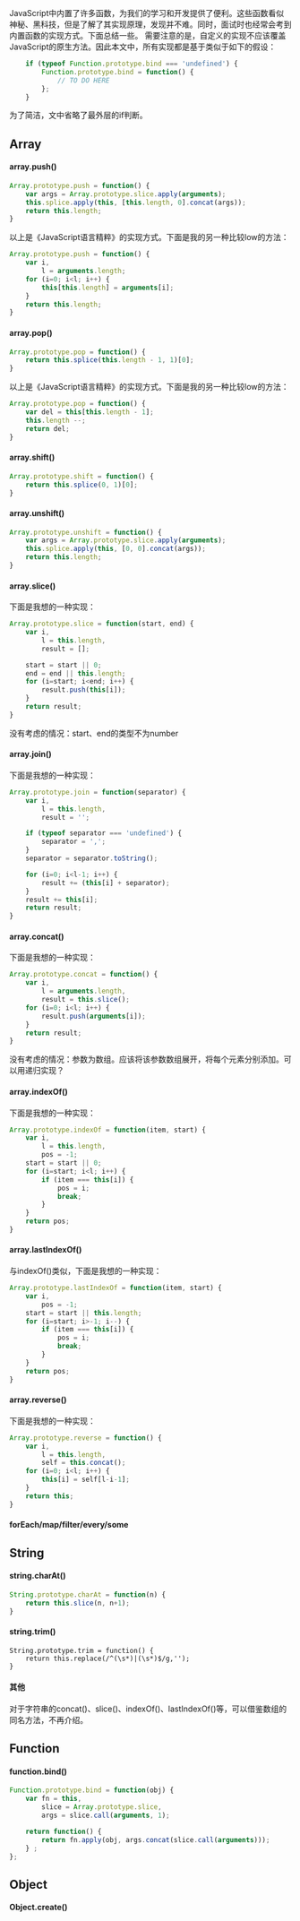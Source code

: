 JavaScript中内置了许多函数，为我们的学习和开发提供了便利。这些函数看似神秘、黑科技，但是了解了其实现原理，发现并不难。同时，面试时也经常会考到内置函数的实现方式。下面总结一些。
需要注意的是，自定义的实现不应该覆盖JavaScript的原生方法。因此本文中，所有实现都是基于类似于如下的假设：

```javascript
    if (typeof Function.prototype.bind === 'undefined') {
        Function.prototype.bind = function() {
            // TO DO HERE
        };
    }
```

为了简洁，文中省略了最外层的if判断。

## Array

#### array.push()

```javascript
Array.prototype.push = function() {
    var args = Array.prototype.slice.apply(arguments);
    this.splice.apply(this, [this.length, 0].concat(args));
    return this.length;
}
```

以上是《JavaScript语言精粹》的实现方式。下面是我的另一种比较low的方法：

```javascript
Array.prototype.push = function() {
    var i,
        l = arguments.length;
    for (i=0; i<l; i++) {
        this[this.length] = arguments[i];
    }
    return this.length;
}
```

#### array.pop()

```javascript
Array.prototype.pop = function() {
    return this.splice(this.length - 1, 1)[0];
}
```

以上是《JavaScript语言精粹》的实现方式。下面是我的另一种比较low的方法：

```javascript
Array.prototype.pop = function() {
    var del = this[this.length - 1];
    this.length --;
    return del;
}
```

#### array.shift()

```javascript
Array.prototype.shift = function() {
    return this.splice(0, 1)[0];
}
```

#### array.unshift()

```javascript
Array.prototype.unshift = function() {
    var args = Array.prototype.slice.apply(arguments);
    this.splice.apply(this, [0, 0].concat(args));
    return this.length;
}
```

#### array.slice()

下面是我想的一种实现：

```javascript
Array.prototype.slice = function(start, end) {
    var i,
        l = this.length,
        result = [];

    start = start || 0;
    end = end || this.length;
    for (i=start; i<end; i++) {
        result.push(this[i]);
    }
    return result;
}
```

没有考虑的情况：start、end的类型不为number

#### array.join()

下面是我想的一种实现：

```javascript
Array.prototype.join = function(separator) {
    var i,
        l = this.length,
        result = '';

    if (typeof separator === 'undefined') {
        separator = ',';
    } 
    separator = separator.toString();

    for (i=0; i<l-1; i++) {
        result += (this[i] + separator);
    }
    result += this[i];
    return result;
}
```

#### array.concat()

下面是我想的一种实现：

```javascript
Array.prototype.concat = function() {
    var i,
        l = arguments.length,
        result = this.slice();
    for (i=0; i<l; i++) {
        result.push(arguments[i]);
    }
    return result;
}
```

没有考虑的情况：参数为数组。应该将该参数数组展开，将每个元素分别添加。可以用递归实现？

#### array.indexOf()

下面是我想的一种实现：

```javascript
Array.prototype.indexOf = function(item, start) {
    var i,
        l = this.length,
        pos = -1;
    start = start || 0;
    for (i=start; i<l; i++) {
        if (item === this[i]) {
            pos = i;
            break;
        }
    }
    return pos;
}
```

#### array.lastIndexOf()

与indexOf()类似，下面是我想的一种实现：

```javascript
Array.prototype.lastIndexOf = function(item, start) {
    var i,
        pos = -1;
    start = start || this.length;
    for (i=start; i>-1; i--) {
        if (item === this[i]) {
            pos = i;
            break;
        }
    }
    return pos;
}
```

#### array.reverse()

下面是我想的一种实现：

``` javascript
Array.prototype.reverse = function() {
    var i,
        l = this.length,
        self = this.concat();
    for (i=0; i<l; i++) {
        this[i] = self[l-i-1];
    }
    return this;
}
```

#### forEach/map/filter/every/some

## String

#### string.charAt()

```javascript
String.prototype.charAt = function(n) {
    return this.slice(n, n+1);
}
```

#### string.trim()

```
String.prototype.trim = function() {
    return this.replace(/^(\s*)|(\s*)$/g,'');
}
```

#### 其他
对于字符串的concat()、slice()、indexOf()、lastIndexOf()等，可以借鉴数组的同名方法，不再介绍。

## Function

#### function.bind()

```javascript
Function.prototype.bind = function(obj) {
    var fn = this,
        slice = Array.prototype.slice,
        args = slice.call(arguments, 1);

    return function() {
        return fn.apply(obj, args.concat(slice.call(arguments)));
    } ;
};
```

## Object

#### Object.create()